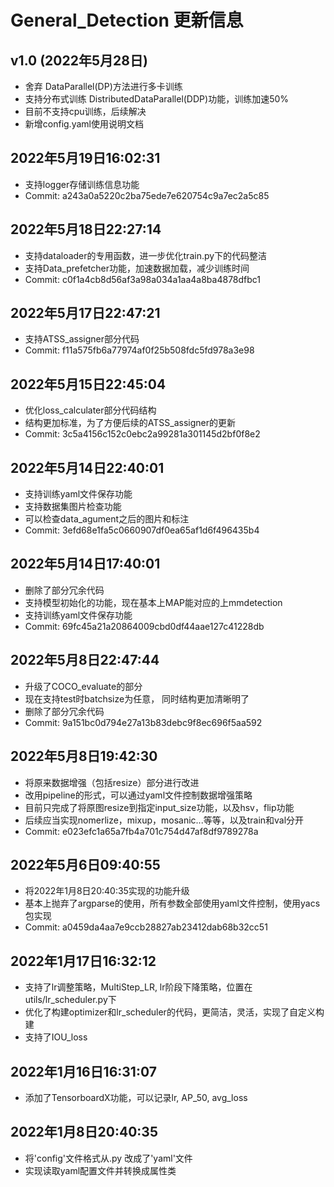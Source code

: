 # General_Detection 更新信息

## v1.0 (2022年5月28日)
- 舍弃 DataParallel(DP)方法进行多卡训练
- 支持分布式训练 DistributedDataParallel(DDP)功能，训练加速50%
- 目前不支持cpu训练，后续解决
- 新增config.yaml使用说明文档
## 2022年5月19日16:02:31
- 支持logger存储训练信息功能
- Commit: a243a0a5220c2ba75ede7e620754c9a7ec2a5c85
## 2022年5月18日22:27:14
- 支持dataloader的专用函数，进一步优化train.py下的代码整洁
- 支持Data_prefetcher功能，加速数据加载，减少训练时间
- Commit: c0f1a4cb8d56af3a98a034a1aa4a8ba4878dfbc1

## 2022年5月17日22:47:21
- 支持ATSS_assigner部分代码
- Commit: f11a575fb6a77974af0f25b508fdc5fd978a3e98

## 2022年5月15日22:45:04
- 优化loss_calculater部分代码结构
- 结构更加标准，为了方便后续的ATSS_assigner的更新
- Commit: 3c5a4156c152c0ebc2a99281a301145d2bf0f8e2

## 2022年5月14日22:40:01
- 支持训练yaml文件保存功能
- 支持数据集图片检查功能
- 可以检查data_agument之后的图片和标注
- Commit: 3efd68e1fa5c0660907df0ea65af1d6f496435b4

## 2022年5月14日17:40:01
- 删除了部分冗余代码
- 支持模型初始化的功能，现在基本上MAP能对应的上mmdetection
- 支持训练yaml文件保存功能
- Commit: 69fc45a21a20864009cbd0df44aae127c41228db

## 2022年5月8日22:47:44
- 升级了COCO_evaluate的部分
- 现在支持test时batchsize为任意， 同时结构更加清晰明了
- 删除了部分冗余代码
- Commit: 9a151bc0d794e27a13b83debc9f8ec696f5aa592

## 2022年5月8日19:42:30
- 将原来数据增强（包括resize）部分进行改进
- 改用pipeline的形式，可以通过yaml文件控制数据增强策略
- 目前只完成了将原图resize到指定input_size功能，以及hsv，flip功能
- 后续应当实现nomerlize，mixup，mosanic...等等，以及train和val分开
- Commit: e023efc1a65a7fb4a701c754d47af8df9789278a

## 2022年5月6日09:40:55
- 将2022年1月8日20:40:35实现的功能升级
- 基本上抛弃了argparse的使用，所有参数全部使用yaml文件控制，使用yacs包实现
- Commit: a0459da4aa7e9ccb28827ab23412dab68b32cc51

## 2022年1月17日16:32:12
- 支持了lr调整策略，MultiStep_LR, lr阶段下降策略，位置在utils/lr_scheduler.py下
- 优化了构建optimizer和lr_scheduler的代码，更简洁，灵活，实现了自定义构建
- 支持了IOU_loss

## 2022年1月16日16:31:07
- 添加了TensorboardX功能，可以记录lr, AP_50, avg_loss

## 2022年1月8日20:40:35
- 将'config'文件格式从.py 改成了'yaml'文件
- 实现读取yaml配置文件并转换成属性类